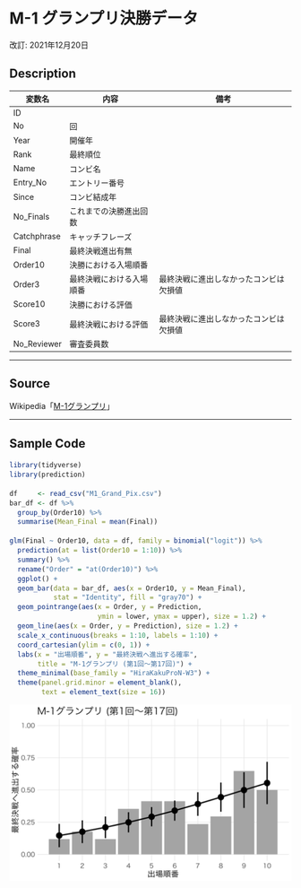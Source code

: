 # M-1 グランプリ決勝データ

改訂: 2021年12月20日

## Description

|変数名|内容|備考|
|---|---|---|
|ID|||
|No|回||
|Year|開催年||
|Rank|最終順位||
|Name|コンビ名||
|Entry_No|エントリー番号||
|Since|コンビ結成年||
|No_Finals|これまでの決勝進出回数||
|Catchphrase|キャッチフレーズ||
|Final|最終決戦進出有無||
|Order10|決勝における入場順番||
|Order3|最終決戦における入場順番|最終決戦に進出しなかったコンビは欠損値|
|Score10|決勝における評価||
|Score3|最終決戦における評価|最終決戦に進出しなかったコンビは欠損値|
|No_Reviewer|審査委員数||

---

## Source

Wikipedia「[M-1グランプリ](https://ja.wikipedia.org/wiki/M-1%E3%82%B0%E3%83%A9%E3%83%B3%E3%83%97%E3%83%AA)」

---

## Sample Code

```r
library(tidyverse)
library(prediction)

df     <- read_csv("M1_Grand_Pix.csv")
bar_df <- df %>%
  group_by(Order10) %>%
  summarise(Mean_Final = mean(Final))

glm(Final ~ Order10, data = df, family = binomial("logit")) %>% 
  prediction(at = list(Order10 = 1:10)) %>%
  summary() %>%
  rename("Order" = "at(Order10)") %>%
  ggplot() +
  geom_bar(data = bar_df, aes(x = Order10, y = Mean_Final), 
           stat = "Identity", fill = "gray70") +
  geom_pointrange(aes(x = Order, y = Prediction, 
                      ymin = lower, ymax = upper), size = 1.2) +
  geom_line(aes(x = Order, y = Prediction), size = 1.2) +
  scale_x_continuous(breaks = 1:10, labels = 1:10) +
  coord_cartesian(ylim = c(0, 1)) +
  labs(x = "出場順番", y = "最終決戦へ進出する確率",
       title = "M-1グランプリ (第1回〜第17回)") +
  theme_minimal(base_family = "HiraKakuProN-W3") +
  theme(panel.grid.minor = element_blank(),
        text = element_text(size = 16))
```

![サンプル](/Figs/M1.png)
